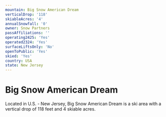 ```yaml
---
mountain: Big Snow American Dream
verticalDrop: '118'
skiableAcres: '4'
annualSnowfall: '0'
owner: Snow Partners
passAffiliations: ''
operating2425: 'Yes'
operated2324: 'Yes'
surfaceLiftsOnly: 'No'
openToPublic: 'Yes'
skied: 'Yes'
country: USA
state: New Jersey
---
```


# Big Snow American Dream

Located in U.S. - New Jersey, Big Snow American Dream is a ski area with a vertical drop of 118 feet and 4 skiable acres.
